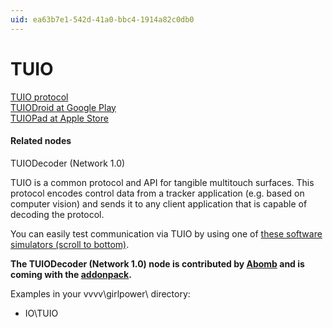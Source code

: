 ```yaml
---
uid: ea63b7e1-542d-41a0-bbc4-1914a82c0db0
---
```


# TUIO


<a href="http://tuio.org/" class="extURL" target="_blank">TUIO protocol</a>  
<a href="https://play.google.com/store/apps/details?id=tuioDroid.impl&hl=en" class="extURL" target="_blank">TUIODroid at Google Play</a>   
<a href="https://itunes.apple.com/us/app/tuiopad/id412446962" class="extURL" target="_blank">TUIOPad at Apple Store</a>  

#### Related nodes
<span class="node">TUIODecoder (Network 1.0)</span>  



TUIO is a common protocol and API for tangible multitouch surfaces. This protocol encodes control data from a tracker application (e.g. based on computer vision) and sends it to any client application that is capable of decoding the protocol.  

You can easily test communication via TUIO by using one of <a href="http://tuio.org/?software" class="extURL" target="_blank">these software simulators (scroll to bottom)</a>.  

**The <span class="node">TUIODecoder (Network 1.0)</span> node is contributed by <span class="user"><a href="https://vvvv.org/users/Abomb" class="extURL" target="_blank">Abomb</a></span> and is coming with the <a href="https://vvvv.org/downloads#addonpack" class="extURL" target="_blank">addonpack</a>.**  

Examples in your vvvv\girlpower\ directory:  
* IO\TUIO  



